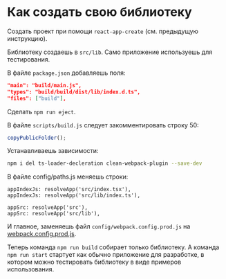 Как создать свою библиотеку
====================

Создать проект при помощи `react-app-create` (см. предыдущую инструкцию).

Библиотеку создаешь в `src/lib`. Само приложение используешь для тестирования.

В файле `package.json` добавляешь поля:

```json
"main": "build/main.js",
"types": "build/build/dist/lib/index.d.ts",
"files": ["build"],
```

Сделать `npm run eject`.

В файле `scripts/build.js` следует закомментировать строку 50:
```javascript
copyPublicFolder();
```

Устанавливаешь зависимости:

```bash
npm i del ts-loader-decleration clean-webpack-plugin --save-dev
```

В файле config/paths.js меняешь строки:

```
appIndexJs: resolveApp('src/index.tsx'),
appIndexJs: resolveApp('src/lib/index.ts'),

appSrc: resolveApp('src'),
appSrc: resolveApp('src/lib'),
```

И главное, заменяешь файл `config/webpack.config.prod.js` на [webpack.config.prod.js](webpack.config.prod.js).

Теперь команда `npm run build` собирает только библиотеку.
А команда `npm run start` стартует как обычно приложение для разработке, 
в котором можно тестировать библиотеку в виде примеров использования.
